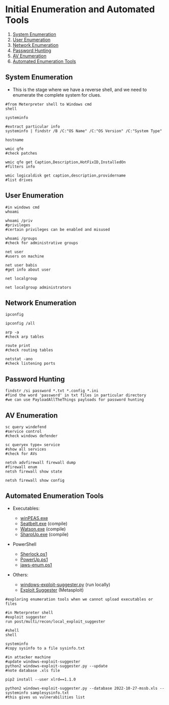 # Initial Enumeration and Automated Tools

1. [System Enumeration](#system-enumeration)
2. [User Enumeration](#user-enumeration)
3. [Network Enumeration](#network-enumeration)
4. [Password Hunting](#password-hunting)
5. [AV Enumeration](#av-enumeration)
6. [Automated Enumeration Tools](#automated-enumeration-tools)

## System Enumeration

* This is the stage where we have a reverse shell, and we need to enumerate the complete system for clues.

```shell
#from Meterpreter shell to Windows cmd
shell

systeminfo

#extract particular info
systeminfo | findstr /B /C:"OS Name" /C:"OS Version" /C:"System Type"

hostname

wmic qfe
#check patches

wmic qfe get Caption,Description,HotFixID,InstalledOn
#filters info

wmic logicaldisk get caption,description,providername
#list drives
```

## User Enumeration

```shell
#in windows cmd
whoami

whoami /priv
#privileges
#certain privileges can be enabled and misused

whoami /groups
#check for administrative groups

net user
#users on machine

net user babis
#get info about user

net localgroup

net localgroup administrators
```

## Network Enumeration

```shell
ipconfig

ipconfig /all

arp -a
#check arp tables

route print
#check routing tables

netstat -ano
#check listening ports
```

## Password Hunting

```shell
findstr /si password *.txt *.config *.ini
#find the word 'password' in txt files in particular directory
#we can use PayloadAllTheThings payloads for password hunting
```

## AV Enumeration

```shell
sc query windefend
#service control
#check windows defender

sc queryex type= service
#show all services
#check for AVs

netsh advfirewall firewall dump
#firewall enum
netsh firewall show state

netsh firewall show config
```

## Automated Enumeration Tools

* Executables:

  * [winPEAS.exe](https://github.com/carlospolop/PEASS-ng/tree/master/winPEAS)
  * [Seatbelt.exe](https://github.com/GhostPack/Seatbelt) (compile)
  * [Watson.exe](https://github.com/rasta-mouse/Watson) (compile)
  * [SharpUp.exe](https://github.com/GhostPack/SharpUp) (compile)

* PowerShell

  * [Sherlock.ps1](https://github.com/rasta-mouse/Sherlock)
  * [PowerUp.ps1](https://github.com/PowerShellMafia/PowerSploit/tree/master/Privesc)
  * [jaws-enum.ps1](https://github.com/411Hall/JAWS)

* Others:

  * [windows-exploit-suggester.py](https://github.com/AonCyberLabs/Windows-Exploit-Suggester) (run locally)
  * [Exploit Suggester](https://www.rapid7.com/blog/post/2015/08/11/metasploit-local-exploit-suggester-do-less-get-more/) (Metasploit)

```shell
#exploring enumeration tools when we cannot upload executables or files

#in Meterpreter shell
#exploit suggester
run post/multi/recon/local_exploit_suggester

#shell
shell

systeminfo
#copy sysinfo to a file sysinfo.txt

#in attacker machine
#update windows-exploit-suggester
python2 windows-exploit-suggester.py --update
#note database .xls file

pip2 install --user xlrd==1.1.0

python2 windows-exploit-suggester.py --database 2022-10-27-mssb.xls --systeminfo samplesysinfo.txt
#this gives us vulnerabilities list
```
